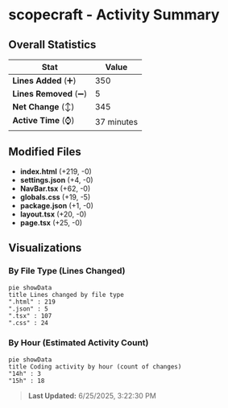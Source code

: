 # scopecraft - Activity Summary 

## Overall Statistics

| Stat                   | Value                                                             |
| ---------------------- | ----------------------------------------------------------------- |
| **Lines Added** (➕)   | 350                                          |
| **Lines Removed** (➖) | 5                                        |
| **Net Change** (↕)    | 345                |
| **Active Time** (⌚)   | 37 minutes |


## Modified Files
- **index.html** (+219, -0)
- **settings.json** (+4, -0)
- **NavBar.tsx** (+62, -0)
- **globals.css** (+19, -5)
- **package.json** (+1, -0)
- **layout.tsx** (+20, -0)
- **page.tsx** (+25, -0)

## Visualizations

### By File Type (Lines Changed)

```mermaid
pie showData
title Lines changed by file type
".html" : 219
".json" : 5
".tsx" : 107
".css" : 24
```

### By Hour (Estimated Activity Count)

```mermaid
pie showData
title Coding activity by hour (count of changes)
"14h" : 3
"15h" : 18
```


> **Last Updated:** 6/25/2025, 3:22:30 PM